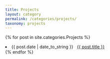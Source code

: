 ```yaml
---
title: Projects
layout: category
permalink: /categories/projects/
taxonomy: projects
---
```


{% for post in site.categories.Projects %}
 <li><span>{{ post.date | date_to_string }}</span> &nbsp; <a href="{{ site.baseurl }}{{ post.url }}">{{ post.title }}</a></li>
{% endfor %}
